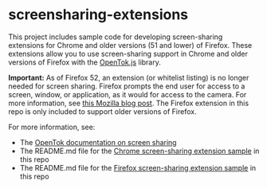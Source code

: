 screensharing-extensions
========================

This project includes sample code for developing screen-sharing extensions for Chrome and
older versions (51 and lower) of Firefox. These extensions allow you to use screen-sharing
support in Chrome and older versions of Firefox with the [OpenTok.js][1] library.

**Important:** As of Firefox 52, an extension (or whitelist listing) is no longer needed
for screen sharing. Firefox prompts the end user for access to a screen, window, or
application, as it would for access to the camera. For more information, see
[this Mozilla blog post][2]. The Firefox extension in this repo is only included
to support older versions of Firefox.

For more information, see:

* The [OpenTok documentation on screen sharing][3]
* The README.md file for the [Chrome screen-sharing extension sample][4] in this repo
* The README.md file for the [Firefox screen-sharing extension sample][5] in this repo

[1]: https://tokbox.com/opentok
[2]: https://wiki.mozilla.org/Screensharing
[3]: https://tokbox.com/opentok/tutorials/screen-sharing/js/
[4]: chrome/ScreenSharing/README.md
[5]: firefox/README.md
